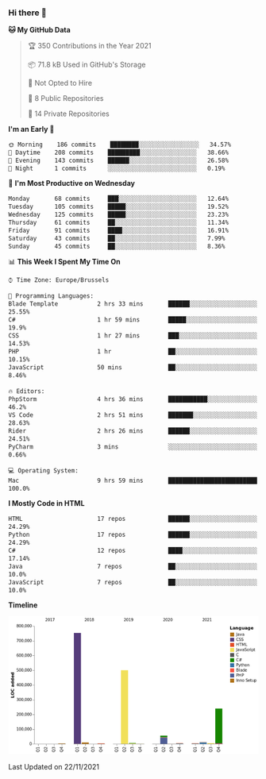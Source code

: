 ### Hi there 👋

<!--START_SECTION:waka-->
**🐱 My GitHub Data** 

> 🏆 350 Contributions in the Year 2021
 > 
> 📦 71.8 kB Used in GitHub's Storage 
 > 
> 🚫 Not Opted to Hire
 > 
> 📜 8 Public Repositories 
 > 
> 🔑 14 Private Repositories  
 > 
**I'm an Early 🐤** 

```text
🌞 Morning    186 commits    ████████░░░░░░░░░░░░░░░░░   34.57% 
🌆 Daytime    208 commits    █████████░░░░░░░░░░░░░░░░   38.66% 
🌃 Evening    143 commits    ██████░░░░░░░░░░░░░░░░░░░   26.58% 
🌙 Night      1 commits      ░░░░░░░░░░░░░░░░░░░░░░░░░   0.19%

```
📅 **I'm Most Productive on Wednesday** 

```text
Monday       68 commits     ███░░░░░░░░░░░░░░░░░░░░░░   12.64% 
Tuesday      105 commits    █████░░░░░░░░░░░░░░░░░░░░   19.52% 
Wednesday    125 commits    █████░░░░░░░░░░░░░░░░░░░░   23.23% 
Thursday     61 commits     ██░░░░░░░░░░░░░░░░░░░░░░░   11.34% 
Friday       91 commits     ████░░░░░░░░░░░░░░░░░░░░░   16.91% 
Saturday     43 commits     ██░░░░░░░░░░░░░░░░░░░░░░░   7.99% 
Sunday       45 commits     ██░░░░░░░░░░░░░░░░░░░░░░░   8.36%

```


📊 **This Week I Spent My Time On** 

```text
⌚︎ Time Zone: Europe/Brussels

💬 Programming Languages: 
Blade Template           2 hrs 33 mins       ██████░░░░░░░░░░░░░░░░░░░   25.55% 
C#                       1 hr 59 mins        █████░░░░░░░░░░░░░░░░░░░░   19.9% 
CSS                      1 hr 27 mins        ███░░░░░░░░░░░░░░░░░░░░░░   14.53% 
PHP                      1 hr                ██░░░░░░░░░░░░░░░░░░░░░░░   10.15% 
JavaScript               50 mins             ██░░░░░░░░░░░░░░░░░░░░░░░   8.46%

🔥 Editors: 
PhpStorm                 4 hrs 36 mins       ███████████░░░░░░░░░░░░░░   46.2% 
VS Code                  2 hrs 51 mins       ███████░░░░░░░░░░░░░░░░░░   28.63% 
Rider                    2 hrs 26 mins       ██████░░░░░░░░░░░░░░░░░░░   24.51% 
PyCharm                  3 mins              ░░░░░░░░░░░░░░░░░░░░░░░░░   0.66%

💻 Operating System: 
Mac                      9 hrs 59 mins       █████████████████████████   100.0%

```

**I Mostly Code in HTML** 

```text
HTML                     17 repos            ██████░░░░░░░░░░░░░░░░░░░   24.29% 
Python                   17 repos            ██████░░░░░░░░░░░░░░░░░░░   24.29% 
C#                       12 repos            ████░░░░░░░░░░░░░░░░░░░░░   17.14% 
Java                     7 repos             ██░░░░░░░░░░░░░░░░░░░░░░░   10.0% 
JavaScript               7 repos             ██░░░░░░░░░░░░░░░░░░░░░░░   10.0%

```


**Timeline**

![Chart not found](https://raw.githubusercontent.com/guillaumedeplancke/guillaumedeplancke/main/charts/bar_graph.png) 


 Last Updated on 22/11/2021
<!--END_SECTION:waka-->
